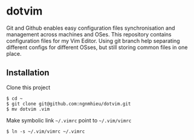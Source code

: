 dotvim
======
Git and Github enables easy configuration files synchronisation and management across machines and OSes.
This repository contains configuration files for my Vim Editor. Using git branch help separating different configs for different OSses, but still storing common files in one place.

Installation
------------

Clone this project
```
$ cd ~
$ git clone git@github.com:ngnmhieu/dotvim.git
$ mv dotvim .vim
```

Make symbolic link `~/.vimrc` point to `~/.vim/vimrc`
```
$ ln -s ~/.vim/vimrc ~/.vimrc
```

